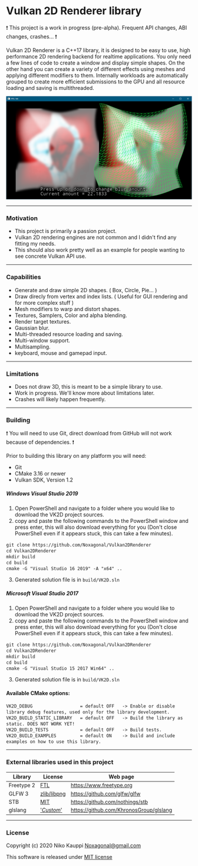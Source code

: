 
# Vulkan 2D Renderer library

:exclamation: This project is a work in progress (pre-alpha). Frequent API changes, ABI changes, crashes... :exclamation:

Vulkan 2D Renderer is a C++17 library, it is designed to be easy to use, high performance 2D rendering backend for realtime applications.
You only need a few lines of code to create a window and display simple shapes.
On the other hand you can create a variety of different effects using meshes and applying different modifiers to them.
Internally workloads are automatically grouped to create more efficient submissions to the GPU and all resource loading and saving is multithreaded.

![latest screenshot](/Screenshots/GaussianBlur.png)

------

### Motivation

- This project is primarily a passion project.
- Vulkan 2D rendering engines are not common and I didn't find any fitting my needs.
- This should also work pretty well as an example for people wanting to see concrete Vulkan API use.

------

### Capabilities

- Generate and draw simple 2D shapes. ( Box, Circle, Pie... )
- Draw direcly from vertex and index lists. ( Useful for GUI rendering and for more complex stuff )
- Mesh modifiers to warp and distort shapes.
- Textures, Samplers, Color and alpha blending.
- Render target textures.
- Gaussian blur.
- Multi-threaded resource loading and saving.
- Multi-window support.
- Multisampling.
- keyboard, mouse and gamepad input.

------

### Limitations

- Does not draw 3D, this is meant to be a simple library to use.
- Work in progress. We'll know more about limitations later.
- Crashes will likely happen frequently.

------

### Building

:exclamation: You will need to use Git, direct download from GitHub will not work because of dependencies. :exclamation:

Prior to building this library on any platform you will need:
- Git
- CMake 3.16 or newer
- Vulkan SDK, Version 1.2

##### Windows Visual Studio 2019
1. Open PowerShell and navigate to a folder where you would like to download the VK2D project sources.
2. copy and paste the following commands to the PowerShell window and press enter, this will also download everything for you (Don't close PowerShell even if it appears stuck, this can take a few minutes).
```
git clone https://github.com/Noxagonal/Vulkan2DRenderer
cd Vulkan2DRenderer
mkdir build
cd build
cmake -G "Visual Studio 16 2019" -A "x64" ..
```
3. Generated solution file is in `build/VK2D.sln`

##### Microsoft Visual Studio 2017
1. Open PowerShell and navigate to a folder where you would like to download the VK2D project sources.
2. copy and paste the following commands to the PowerShell window and press enter, this will also download everything for you (Don't close PowerShell even if it appears stuck, this can take a few minutes).
```
git clone https://github.com/Noxagonal/Vulkan2DRenderer
cd Vulkan2DRenderer
mkdir build
cd build
cmake -G "Visual Studio 15 2017 Win64" ..
```
3. Generated solution file is in `build/VK2D.sln`


#### Available CMake options:
```
VK2D_DEBUG                  = default OFF   -> Enable or disable library debug features, used only for the library development.
VK2D_BUILD_STATIC_LIBRARY   = default OFF   -> Build the library as static. DOES NOT WORK YET!
VK2D_BUILD_TESTS            = default OFF   -> Build tests.
VK2D_BUILD_EXAMPLES         = default ON    -> Build and include examples on how to use this library.
```

------

### External libraries used in this project

| Library | License | Web page |
| --- | --- | --- |
| Freetype 2 | [FTL](https://git.savannah.gnu.org/cgit/freetype/freetype2.git/tree/docs/FTL.TXT) | https://www.freetype.org |
| GLFW 3 | [zlib/libpng](https://github.com/glfw/glfw/blob/master/LICENSE.md) | https://github.com/glfw/glfw |
| STB | [MIT](https://github.com/nothings/stb/blob/master/LICENSE) | https://github.com/nothings/stb |
| glslang | ['*Custom*'](https://github.com/KhronosGroup/glslang/blob/master/LICENSE.txt) | https://github.com/KhronosGroup/glslang |

------

### License

Copyright (c) 2020 Niko Kauppi Noxagonal@gmail.com

This software is released under [MIT license](LICENSE.md)

